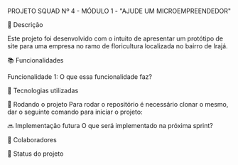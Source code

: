 PROJETO SQUAD Nº 4 - MÓDULO 1 - "AJUDE UM MICROEMPREENDEDOR"

📝 Descrição

Este projeto foi desenvolvido com o intuito de apresentar um protótipo de site para uma empresa no ramo de floricultura localizada no bairro de Irajá.

📚 Funcionalidades

Funcionalidade 1: O que essa funcionalidade faz?

🔧 Tecnologias utilizadas

🚀 Rodando o projeto
Para rodar o repositório é necessário clonar o mesmo, dar o seguinte comando para iniciar o projeto:

🔜 Implementação futura
O que será implementado na próxima sprint?

🤝 Colaboradores

🎯 Status do projeto
